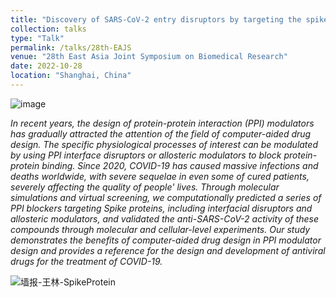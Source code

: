 ```yaml
---
title: "Discovery of SARS-CoV-2 entry disruptors by targeting the spike protein"
collection: talks
type: "Talk"
permalink: /talks/28th-EAJS
venue: "28th East Asia Joint Symposium on Biomedical Research"
date: 2022-10-28
location: "Shanghai, China"
---
```


![image](https://github.com/Wang-Lin-boop/wang-lin-boop.github.io/assets/58931275/a6616535-922c-4e62-8911-665f12d60c67)  

_In recent years, the design of protein-protein interaction (PPI) modulators has gradually attracted the attention of the field of computer-aided drug design. The specific physiological processes of interest can be modulated by using PPI interface disruptors or allosteric modulators to block protein-protein binding. Since 2020, COVID-19 has caused massive infections and deaths worldwide, with severe sequelae in even some of cured patients, severely affecting the quality of people' lives. Through molecular simulations and virtual screening, we computationally predicted a series of PPI blockers targeting Spike proteins, including interfacial disruptors and allosteric modulators, and validated the anti-SARS-CoV-2 activity of these compounds through molecular and cellular-level experiments. Our study demonstrates the benefits of computer-aided drug design in PPI modulator design and provides a reference for the design and development of antiviral drugs for the treatment of COVID-19._     

![墙报-王林-SpikeProtein](https://github.com/Wang-Lin-boop/WangLin/assets/58931275/c258eb6d-0d6e-4f27-b57b-3fb3aba1fe27)



